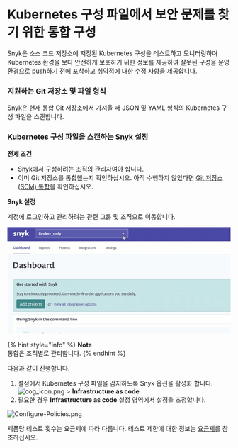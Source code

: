 # Kubernetes 구성 파일에서 보안 문제를 찾기 위한 통합 구성

Snyk은 소스 코드 저장소에 저장된 Kubernetes 구성을 테스트하고 모니터링하며 Kubernetes 환경을 보다 안전하게 보호하기 위한 정보를 제공하여 잘못된 구성을 운영 환경으로 push하기 전에 포착하고 취약점에 대한 수정 사항을 제공합니다.

### 지원하는 Git 저장소 및 파일 형식

Snyk은 현재 통합 Git 저장소에서 가져올 때 JSON 및 YAML 형식의 Kubernetes 구성 파일을 스캔합니다.

### Kubernetes 구성 파일을 스캔하는 Snyk 설정

**전제 조건**

* Snyk에서 구성하려는 조직의 관리자여야 합니다.
* 이미 Git 저장소를 통합했는지 확인하십시오. 아직 수행하지 않았다면 [Git 저장소(SCM) 통합](../../../features/integrations/git-repository-scm-integrations/)을 확인하십시오.

**Snyk 설정**

계정에 로그인하고 관리하려는 관련 그룹 및 조직으로 이동합니다.

![](<../../../.gitbook/assets/add-artifactory-images (1) (2) (1) (2).gif>)

{% hint style="info" %}
**Note**\
통합은 조직별로 관리합니다.
{% endhint %}

다음과 같이 진행합니다.

1. 설정에서 Kubernetes 구성 파일을 감지하도록 Snyk 옵션을 활성화 합니다. ![cog\_icon.png](../../../.gitbook/assets/cog\_icon.png) > **Infrastructure as code**
2. 필요한 경우 **Infrastructure as code** 설정 영역에서 설정을 조정합니다.

![Configure-Policies.png](../../../.gitbook/assets/uuid-34af73f5-ffde-39bb-ffa4-364884089b2e-en.png)

제품당 테스트 횟수는 요금제에 따라 다릅니다. 테스트 제한에 대한 정보는 [요금제](https://snyk.io/plans/)를 참조하십시오.
